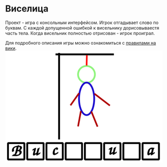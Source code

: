 <h1>Виселица</h1>

Проект - игра с консольным интерфейсом. Игрок отгадывает слово по буквам. С каждой допущенной ошибкой к висельнику дорисовываестя часть тела. Когда висельник полностью отрисован - игрок проиграл.

Для подробного описания игры можно ознакомиться с [правилами на вики](https://ru.wikipedia.org/wiki/%D0%92%D0%B8%D1%81%D0%B5%D0%BB%D0%B8%D1%86%D0%B0_%28%D0%B8%D0%B3%D1%80%D0%B0%29).
![Виселица.png](src/main/resources/images/%D0%92%D0%B8%D1%81%D0%B5%D0%BB%D0%B8%D1%86%D0%B0.png)